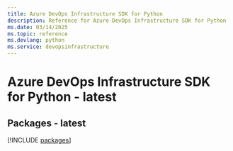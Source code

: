 ```yaml
---
title: Azure DevOps Infrastructure SDK for Python
description: Reference for Azure DevOps Infrastructure SDK for Python
ms.date: 03/14/2025
ms.topic: reference
ms.devlang: python
ms.service: devopsinfrastructure
---
```

# Azure DevOps Infrastructure SDK for Python - latest
## Packages - latest
[!INCLUDE [packages](devops-infrastructure-index.md)]